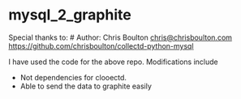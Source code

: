 # mysql_2_graphite

Special thanks to: # Author: Chris Boulton <chris@chrisboulton.com> https://github.com/chrisboulton/collectd-python-mysql

I have used the code for the above repo. 
Modifications include 
  * Not dependencies for clooectd. 
  * Able to send the data to graphite easily

